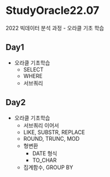 # StudyOracle22.07
2022 빅데이터 분석 과정 - 오라클 기초 학습

## Day1
- 오라클 기초학습
  - SELECT
  - WHERE
  - 서브쿼리

## Day2
- 오라클 기초학습
  - 서브쿼리 이어서
  - LIKE, SUBSTR, REPLACE
  - ROUND, TRUNC, MOD
  - 형변환
    - DATE 형식
    - TO_CHAR
  - 집계함수, GROUP BY
